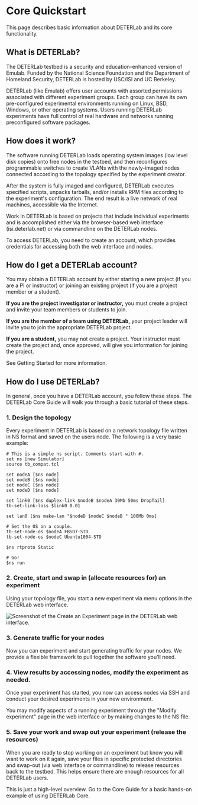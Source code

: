 # Core Quickstart

This page describes basic information about DETERLab and its core functionality.

## What is DETERLab?

The DETERLab testbed is a security and education-enhanced version of Emulab. Funded by the National Science Foundation and the Department of Homeland Security, DETERLab is hosted by USC/ISI and UC Berkeley.

DETERLab (like Emulab) offers user accounts with assorted permissions associated with different experiment groups. Each group can have its own pre-configured experimental environments running on Linux, BSD, Windows, or other operating systems. Users running DETERLab experiments have full control of real hardware and networks running preconfigured software packages.

## How does it work?

The software running DETERLab loads operating system images (low level disk copies) onto free nodes in the testbed, and then reconfigures programmable switches to create VLANs with the newly-imaged nodes connected according to the topology specified by the experiment creator.

After the system is fully imaged and configured, DETERLab executes specified scripts, unpacks tarballs, and/or installs RPM files according to the experiment's configuration. The end result is a live network of real machines, accessible via the Internet.

Work in DETERLab is based on projects that include individual experiments and is accomplished either via the browser-based web interface (isi.deterlab.net) or via commandline on the DETERLab nodes.

To access DETERLab, you need to create an account, which provides credentials for accessing both the web interface and nodes.

## How do I get a DETERLab account?

You may obtain a DETERLab account by either starting a new project (if you are a PI or instructor) or joining an existing project (if you are a project member or a student).

**If you are the project investigator or instructor,** you must create a project and invite your team members or students to join.

**If you are the member of a team using DETERLab,** your project leader will invite you to join the appropriate DETERLab project.

**If you are a student,** you may not create a project. Your instructor must create the project and, once approved, will give you information for joining the project.

See Getting Started for more information.

## How do I use DETERLab?

In general, once you have a DETERLab account, you follow these steps. The DETERLab Core Guide will walk you through a basic tutorial of these steps.

### 1. Design the topology

Every experiment in DETERLab is based on a network topology file written in NS format and saved on the users node. The following is a very basic example:

    # This is a simple ns script. Comments start with #.
    set ns [new Simulator]                 
    source tb_compat.tcl
    
    set nodeA [$ns node]
    set nodeB [$ns node]
    set nodeC [$ns node]
    set nodeD [$ns node]
    
    set link0 [$ns duplex-link $nodeB $nodeA 30Mb 50ms DropTail]
    tb-set-link-loss $link0 0.01
    
    set lan0 [$ns make-lan "$nodeD $nodeC $nodeB " 100Mb 0ms]
    
    # Set the OS on a couple.
    tb-set-node-os $nodeA FBSD7-STD
    tb-set-node-os $nodeC Ubuntu1004-STD         

    $ns rtproto Static
    
    # Go!
    $ns run                                 

### 2. Create, start and swap in (allocate resources for) an experiment

Using your topology file, you start a new experiment via menu options in the DETERLab web interface.

![Screenshot of the Create an Experiment page in the DETERLab web interface.](/img/create_experiment_screenshot.png "Screenshot of the Create an Experiment page in the DETERLab web interface.")

### 3. Generate traffic for your nodes

Now you can experiment and start generating traffic for your nodes. We provide a flexible framework to pull together the software you'll need.

### 4. View results by accessing nodes, modify the experiment as needed.

Once your experiment has started, you now can access nodes via SSH and conduct your desired experiments in your new environment.

You may modify aspects of a running experiment through the "Modify experiment" page in the web interface or by making changes to the NS file.

### 5. Save your work and swap out your experiment (release the resources)

When you are ready to stop working on an experiment but know you will want to work on it again, save your files in specific protected directories and swap-out (via web interface or commandline) to release resources back to the testbed. This helps ensure there are enough resources for all DETERLab users.

This is just a high-level overview. Go to the Core Guide for a basic hands-on example of using DETERLab Core. 
